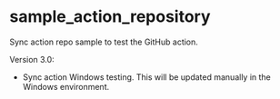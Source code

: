 # sample_action_repository

Sync action repo sample to test the GitHub action.

Version 3.0:
- Sync action Windows testing. This will be updated manually in the Windows environment.
